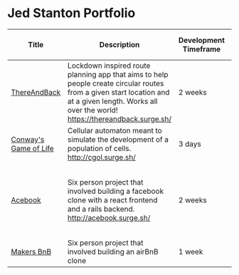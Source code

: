 # Jed Stanton Portfolio

| Title | Description | Development Timeframe | Technologies Used | Test Suites/CIs/CDs Employed |
|--|--|--|--|--|
| [ThereAndBack](https://github.com/JStant95/ThereAndBack) | Lockdown inspired route planning app that aims to help people create circular routes from a given start location and at a given length. Works all over the world! https://thereandback.surge.sh/ | 2 weeks | React, Firebase, Bootstrap, Surge | Cypress, Instanbul, Travis |
| [Conway's Game of Life](https://github.com/JStant95/ThereAndBack) | Cellular automaton meant to simulate the development of a population of cells. http://cgol.surge.sh/ | 3 days | React, Surge | |
| [Acebook](https://github.com/JStant95/Acebook-frontend)| Six person project that involved building a facebook clone with a react frontend and a rails backend. http://acebook.surge.sh/ | 2 weeks | Ruby on Rails, React, HTML/CSS (Bootstrap), JavaScript, Ruby, Heroku, Surge | RSpec, Capybara, Travis, Cypress|
| [Makers BnB](https://github.com/vivianallen/tastelessnotes) | Six person project that involved building an airBnB clone | 1 week | Ruby, Sinatra, PostgreSQL | Rspec, Capybara |

